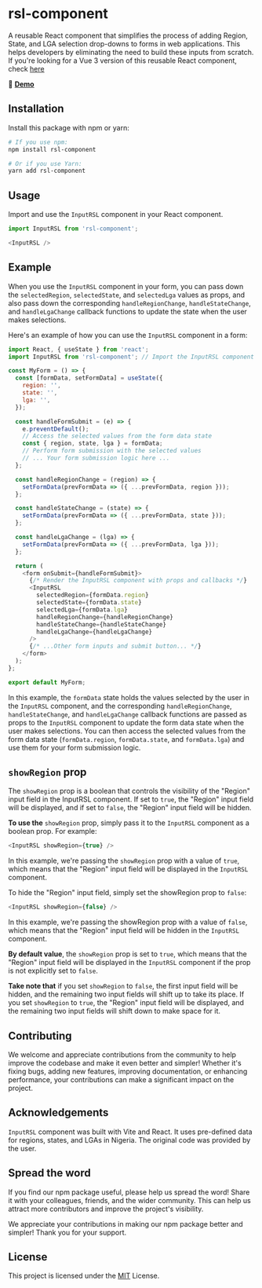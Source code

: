 # rsl-component 

A reusable React component that simplifies the process of adding Region, State, and LGA selection drop-downs to forms in web applications. This helps developers by eliminating the need to build these inputs from scratch. If you're looking for a Vue 3 version of this reusable React component, check [here](https://www.npmjs.com/package/rsl-component-v)

🔗 **[Demo](https://rsl-component.netlify.app/)**

## Installation

Install this package with npm or yarn:

```bash
# If you use npm:
npm install rsl-component

# Or if you use Yarn:
yarn add rsl-component
```
    
## Usage

Import and use the `InputRSL` component in your React component.
```javascript
import InputRSL from 'rsl-component';

<InputRSL />
```

## Example
When you use the `InputRSL` component in your form, you can pass down the `selectedRegion`, `selectedState`, and `selectedLga` values as props, and also pass down the corresponding `handleRegionChange`, `handleStateChange`, and `handleLgaChange` callback functions to update the state when the user makes selections.

Here's an example of how you can use the `InputRSL` component in a form:

```javascript
import React, { useState } from 'react';
import InputRSL from 'rsl-component'; // Import the InputRSL component

const MyForm = () => {
  const [formData, setFormData] = useState({
    region: '',
    state: '',
    lga: '',
  });

  const handleFormSubmit = (e) => {
    e.preventDefault();
    // Access the selected values from the form data state
    const { region, state, lga } = formData;
    // Perform form submission with the selected values
    // ... Your form submission logic here ...
  };

  const handleRegionChange = (region) => {
    setFormData(prevFormData => ({ ...prevFormData, region }));
  };

  const handleStateChange = (state) => {
    setFormData(prevFormData => ({ ...prevFormData, state }));
  };

  const handleLgaChange = (lga) => {
    setFormData(prevFormData => ({ ...prevFormData, lga }));
  };

  return (
    <form onSubmit={handleFormSubmit}>
      {/* Render the InputRSL component with props and callbacks */}
      <InputRSL
        selectedRegion={formData.region}
        selectedState={formData.state}
        selectedLga={formData.lga}
        handleRegionChange={handleRegionChange}
        handleStateChange={handleStateChange}
        handleLgaChange={handleLgaChange}
      />
      {/* ...Other form inputs and submit button... */}
    </form>
  );
};

export default MyForm;

```

In this example, the `formData` state holds the values selected by the user in the `InputRSL` component, and the corresponding `handleRegionChange`, `handleStateChange`, and `handleLgaChange` callback functions are passed as props to the `InputRSL` component to update the form data state when the user makes selections. You can then access the selected values from the form data state (`formData.region`, `formData.state`, and `formData.lga`) and use them for your form submission logic.

## `showRegion` prop
The `showRegion` prop is a boolean that controls the visibility of the "Region" input field in the InputRSL component. If set to `true`, the "Region" input field will be displayed, and if set to `false`, the "Region" input field will be hidden.

**To use the** `showRegion` prop, simply pass it to the `InputRSL` component as a boolean prop. For example:
```javascript
<InputRSL showRegion={true} />

```
In this example, we're passing the `showRegion` prop with a value of `true`, which means that the "Region" input field will be displayed in the `InputRSL` component.

To hide the "Region" input field, simply set the showRegion prop to `false`:
```javascript
<InputRSL showRegion={false} />

```
In this example, we're passing the showRegion prop with a value of `false`, which means that the "Region" input field will be hidden in the `InputRSL` component.

**By default value**, the `showRegion` prop is set to `true`, which means that the "Region" input field will be displayed in the `InputRSL` component if the prop is not explicitly set to `false`.

**Take note that** if you set `showRegion` to `false`, the first input field will be hidden, and the remaining two input fields will shift up to take its place. If you set `showRegion` to `true`, the "Region" input field will be displayed, and the remaining two input fields will shift down to make space for it.

## Contributing

We welcome and appreciate contributions from the community to help improve the codebase and make it even better and simpler! Whether it's fixing bugs, adding new features, improving documentation, or enhancing performance, your contributions can make a significant impact on the project.

<!-- See `here` for ways to get started.

Please adhere to this project's `code of conduct`. -->


## Acknowledgements

`InputRSL` component was built with Vite and React. It uses pre-defined data for regions, states, and LGAs in Nigeria. The original code was provided by the user.
## Spread the word

If you find our npm package useful, please help us spread the word! Share it with your colleagues, friends, and the wider community. This can help us attract more contributors and improve the project's visibility.

We appreciate your contributions in making our npm package better and simpler! Thank you for your support.


## License

This project is licensed under the [MIT](https://choosealicense.com/licenses/mit/) License. 

